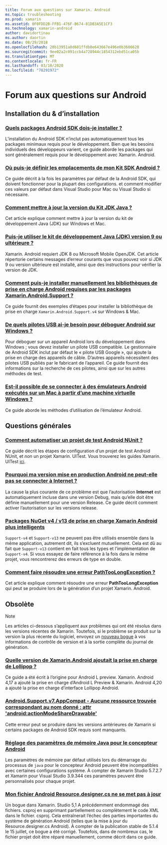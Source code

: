 ```yaml
---
title: Forum aux questions sur Xamarin. Android
ms.topic: troubleshooting
ms.prod: xamarin
ms.assetid: 0F0FDD2B-FFB1-476F-B674-81DB3A5E1CF3
ms.technology: xamarin-android
author: davidortinau
ms.author: daortin
ms.date: 08/29/2018
ms.openlocfilehash: 28b13951a0d681ffdb8e643667e496e0b3606628
ms.sourcegitcommit: 9ee02a2c091ccb4a728944c1854312ebd51ca05b
ms.translationtype: MT
ms.contentlocale: fr-FR
ms.lasthandoff: 03/10/2020
ms.locfileid: "78291972"
---
```

# <a name="android-frequently-asked-questions"></a>Forum aux questions sur Android

## <a name="installation--setup"></a>Installation du & d’installation

### <a name="which-android-sdk-packages-should-i-install"></a>[Quels packages Android SDK dois-je installer ?](install-android-sdk-packages.md)

L’installation du Android SDK n’inclut pas automatiquement tous les packages minimaux requis pour le développement. Bien que les besoins individuels des développeurs varient, ce guide aborde les packages qui sont généralement requis pour le développement avec Xamarin. Android.

### <a name="where-can-i-set-my-android-sdk-locations"></a>[Où puis-je définir les emplacements de mon Kit SDK Android ?](android-sdk-location.md)

Ce guide décrit à la fois les paramètres par défaut de la Android SDK, qui doivent fonctionner pour la plupart des configurations. et comment modifier ces valeurs par défaut dans Visual Studio pour Mac ou Visual Studio si nécessaire.

### <a name="how-do-i-update-the-java-development-kit-jdk-version"></a>[Comment mettre à jour la version du Kit JDK Java ?](update-jdk.md)

Cet article explique comment mettre à jour la version du kit de développement Java (JDK) sur Windows et Mac.

### <a name="can-i-use-java-development-kit-jdk-version-9-or-later"></a>[Puis-je utiliser le kit de développement Java (JDK) version 9 ou ultérieure ?](jdk9-errors.md)

Xamarin. Android requiert JDK 8 ou Microsoft Mobile OpenJDK. Cet article répertorie certains messages d’erreur courants que vous pouvez voir si JDK 9 ou version ultérieure est installé, ainsi que des instructions pour vérifier la version de JDK.

### <a name="how-can-i-manually-install-the-android-support-libraries-required-by-the-xamarinandroidsupport-packages"></a>[Comment puis-je installer manuellement les bibliothèques de prise en charge Android requises par les packages Xamarin.Android.Support ?](install-android-support-library.md)

Ce guide fournit des exemples d’étapes pour installer la bibliothèque de prise en charge `Xamarin.Android.Support.v4` sur Windows & Mac.

### <a name="what-usb-drivers-do-i-need-to-debug-android-on-windows"></a>[De quels pilotes USB ai-je besoin pour déboguer Android sur Windows ?](android-drivers-debug-windows.md)

Pour déboguer sur un appareil Android lors du développement dans Windows ; vous devez installer un pilote USB compatible. Le gestionnaire de Android SDK inclut par défaut le « pilote USB Google », qui ajoute la prise en charge des appareils de câble.
D’autres appareils nécessitent des pilotes USB publiés par le fabricant de l’appareil. Ce guide fournit des informations sur la recherche de ces pilotes, ainsi que sur les autres méthodes de test.

### <a name="is-it-possible-to-connect-to-android-emulators-running-on-a-mac-from-a-windows-vm"></a>[Est-il possible de se connecter à des émulateurs Android exécutés sur un Mac à partir d’une machine virtuelle Windows ?](connect-android-emulator-mac-windows.md)

Ce guide aborde les méthodes d’utilisation de l’émulateur Android.

## <a name="general-questions"></a>Questions générales

### <a name="how-do-i-automate-an-android-nunit-test-project"></a>[Comment automatiser un projet de test Android NUnit ?](automate-android-nunit-test.md)

Ce guide décrit les étapes de configuration d’un projet de test Android NUnit, et _non_ un projet Xamarin. UITest. Vous trouverez les guides Xamarin. UITest [ici](/appcenter/test-cloud/preparing-for-upload).

### <a name="why-cant-my-android-release-build-connect-to-the-internet"></a>[Pourquoi ma version mise en production Android ne peut-elle pas se connecter à Internet ?](android-internet.md)

La cause la plus courante de ce problème est que l’autorisation **Internet** est automatiquement incluse dans une version Debug, mais qu’elle doit être définie manuellement pour une version Release. Ce guide décrit comment activer l’autorisation sur les versions release.

### <a name="smarter-xamarin-android-support-v4--v13-nuget-packages"></a>[Packages NuGet v4 / v13 de prise en charge Xamarin Android plus intelligents](android-support-v4v13-libraries.md)

`Support-v4` et `Support-v13` ne peuvent pas être utilisés ensemble dans la même application, autrement dit, ils s’excluent mutuellement. Cela est dû au fait que `Support-v13` contient en fait tous les types et l’implémentation de `Support-v4`. Si vous essayez de faire référence à la fois dans le même projet, vous rencontrerez des erreurs de type en double.

### <a name="how-do-i-resolve-a-pathtoolongexception-error"></a>[Comment faire résoudre une erreur PathTooLongException ?](path-too-long-exception.md)

Cet article explique comment résoudre une erreur **PathTooLongException** qui peut se produire lors de la génération d’un projet Xamarin. Android.

## <a name="deprecated"></a>Obsolète

> [!NOTE]
> Les articles ci-dessous s’appliquent aux problèmes qui ont été résolus dans les versions récentes de Xamarin. Toutefois, si le problème se produit sur la version la plus récente du logiciel, envoyez un [nouveau bogue](~/cross-platform/troubleshooting/questions/howto-file-bug.md) à vos informations de contrôle de version et à la sortie complète du journal de génération.

### <a name="what-version-of-xamarinandroid-added-lollipop-support"></a>[Quelle version de Xamarin.Android ajoutait la prise en charge de Lollipop ?](xa-lollipop.md)

Ce guide a été écrit à l’origine pour Android L preview. Xamarin. Android 4,17 a ajouté la prise en charge d’Android L Preview & Xamarin. Android 4,20 a ajouté la prise en charge d’interface Lollipop Android.

### <a name="androidsupportv7appcompat---no-resource-found-that-matches-the-given-name-attr-androidactionmodesharedrawable"></a>[Android.Support.v7.AppCompat - Aucune ressource trouvée correspondant au nom donné : attr 'android:actionModeShareDrawable'](missing-action-mode-share-drawable.md)

Cette erreur peut se produire dans les versions antérieures de Xamarin si certains packages de Android SDK requis sont manquants.

### <a name="adjusting-java-memory-parameters-for-the-android-designer"></a>[Réglage des paramètres de mémoire Java pour le concepteur Android](android-designer-java-memory.md)

Les paramètres de mémoire par défaut utilisés lors du démarrage du processus de `java` pour le concepteur Android peuvent être incompatibles avec certaines configurations système. À compter de Xamarin Studio 5.7.2.7 et Xamarin pour Visual Studio 3.9.344 ces paramètres peuvent être personnalisés pour chaque projet.

### <a name="my-android-resourcedesignercs-file-will-not-update"></a>[Mon fichier Android Resource.designer.cs ne se met pas à jour](resource-designer-wont-update.md)

Un bogue dans Xamarin. Studio 5,1 A précédemment endommagé des fichiers. csproj en supprimant partiellement ou complètement le code XML dans le fichier. csproj. Cela entraînerait l’échec des parties importantes du système de génération Android (telles que la mise à jour du Resource.designer.cs Android). À compter de la publication stable de 5.1.4 le 15 juillet, ce bogue a été corrigé. Toutefois, dans de nombreux cas, le fichier projet doit être réparé manuellement, comme décrit dans ce guide.
